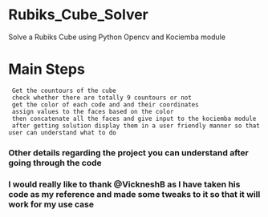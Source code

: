 # Rubiks_Cube_Solver
Solve a Rubiks Cube using Python Opencv and Kociemba module


# Main Steps
```
 Get the countours of the cube
 check whether there are totally 9 countours or not
 get the color of each code and and their coordinates
 assign values to the faces based on the color
 then concatenate all the faces and give input to the kociemba module
 after getting solution display them in a user friendly manner so that user can understand what to do
 ```
 
 ### Other details regarding the project you can understand after going through the code
 
 ### I would really like to thank @VickneshB as I have taken his code as my reference and made some tweaks to it so that it will work for my use case
